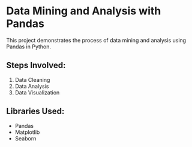 # Data Mining and Analysis with Pandas

This project demonstrates the process of data mining and analysis using Pandas in Python.

## Steps Involved:
1. Data Cleaning
2. Data Analysis
3. Data Visualization

## Libraries Used:
- Pandas
- Matplotlib
- Seaborn